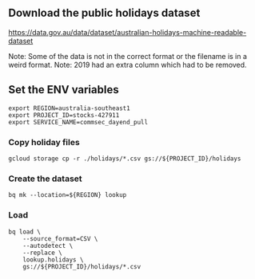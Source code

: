 ## Download the public holidays dataset
https://data.gov.au/data/dataset/australian-holidays-machine-readable-dataset

Note: Some of the data is not in the correct format or the filename is in a weird format.
Note: 2019 had an extra column which had to be removed.

## Set the ENV variables
```
export REGION=australia-southeast1
export PROJECT_ID=stocks-427911
export SERVICE_NAME=commsec_dayend_pull
```

### Copy holiday files
```
gcloud storage cp -r ./holidays/*.csv gs://${PROJECT_ID}/holidays
```

### Create the dataset
```
bq mk --location=${REGION} lookup
```

### Load 
```
bq load \
    --source_format=CSV \
    --autodetect \
    --replace \
    lookup.holidays \
    gs://${PROJECT_ID}/holidays/*.csv
```